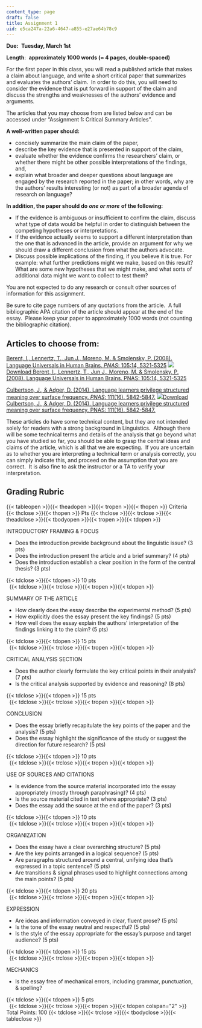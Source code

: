 ```yaml
---
content_type: page
draft: false
title: Assignment 1
uid: e5ca247a-22a6-4647-a855-e27ae64b78c9
---
```

**Due:**  **Tuesday, March 1st**

**Length**:  **approximately 1000 words (≈ 4 pages, double-spaced)**

For the first paper in this class, you will read a published article that makes a claim about language, and write a short critical paper that summarizes and evaluates the authors’ claim.  In order to do this, you will need to consider the evidence that is put forward in support of the claim and discuss the strengths and weaknesses of the authors’ evidence and arguments.

The articles that you may choose from are listed below and can be accessed under “Assignment 1: Critical Summary Articles”.

**A well-written paper should:**

- concisely summarize the main claim of the paper,
- describe the key evidence that is presented in support of the claim,
- evaluate whether the evidence confirms the researchers’ claim, or whether there might be other possible interpretations of the findings, and,
- explain what broader and deeper questions about language are engaged by the research reported in the paper; in other words, why are the authors’ results interesting (or not) as part of a broader agenda of research on language?

**In addition, the paper should do** ***one or more*** **of the following:**

- If the evidence is ambiguous or insufficient to confirm the claim, discuss what type of data would be helpful in order to distinguish between the competing hypotheses or interpretations.
- If the evidence actually seems to support a different interpretation than the one that is advanced in the article, provide an argument for why we should draw a different conclusion from what the authors advocate.
- Discuss possible implications of the finding, if you believe it is true. For example: what further predictions might we make, based on this result?  What are some new hypotheses that we might make, and what sorts of additional data might we want to collect to test them?   

You are not expected to do any research or consult other sources of information for this assignment.

Be sure to cite page numbers of any quotations from the article.  A full bibliographic APA citation of the article should appear at the end of the essay.  Please keep your paper to approximately 1000 words (not counting the bibliographic citation).

## **Articles to choose from:**

[Berent, I., Lennertz, T., Jun J., Moreno, M. & Smolensky, P. (2008). Language Universals in Human Brains. *PNAS*: 105:14, 5321-5325](https://canvas.mit.edu/courses/13495/files/2153438?wrap=1) [![](https://canvas.mit.edu/images/svg-icons/svg_icon_download.svg)Download Berent, I., Lennertz, T., Jun J., Moreno, M. & Smolensky, P. (2008). Language Universals in Human Brains. PNAS: 105:14, 5321-5325](https://canvas.mit.edu/courses/13495/files/2153438/download?download_frd=1)

[Culbertson, J., & Adger, D. (2014). Language learners privilege structured meaning over surface frequency. *PNAS*: 111(16). 5842-5847.](https://canvas.mit.edu/courses/13495/files/2153439?wrap=1) [![](https://canvas.mit.edu/images/svg-icons/svg_icon_download.svg)Download Culbertson, J., & Adger, D. (2014). Language learners privilege structured meaning over surface frequency. PNAS: 111(16). 5842-5847.](https://canvas.mit.edu/courses/13495/files/2153439/download?download_frd=1)

These articles do have some technical content, but they are not intended solely for readers with a strong background in Linguistics.  Although there will be some technical terms and details of the analysis that go beyond what you have studied so far, you should be able to grasp the central ideas and claims of the article, which is all that we are expecting.  If you are uncertain as to whether you are interpreting a technical term or analysis correctly, you can simply indicate this, and proceed on the assumption that you are correct.  It is also fine to ask the instructor or a TA to verify your interpretation.

## Grading Rubric

{{< tableopen >}}{{< theadopen >}}{{< tropen >}}{{< thopen >}}
Criteria
{{< thclose >}}{{< thopen >}}
Pts
{{< thclose >}}{{< trclose >}}{{< theadclose >}}{{< tbodyopen >}}{{< tropen >}}{{< tdopen >}}

INTRODUCTORY FRAMING & FOCUS

- Does the introduction provide background about the linguistic issue? (3 pts)
- Does the introduction present the article and a brief summary? (4 pts)
- Does the introduction establish a clear position in the form of the central thesis? (3 pts)

{{< tdclose >}}{{< tdopen >}}
10 pts  
 
{{< tdclose >}}{{< trclose >}}{{< tropen >}}{{< tdopen >}}

SUMMARY OF THE ARTICLE

- How clearly does the essay describe the experimental method? (5 pts)
- How explicitly does the essay present the key findings? (5 pts)
- How well does the essay explain the authors' interpretation of the findings linking it to the claim? (5 pts)

{{< tdclose >}}{{< tdopen >}}
15 pts  
 
{{< tdclose >}}{{< trclose >}}{{< tropen >}}{{< tdopen >}}

CRITICAL ANALYSIS SECTION

- Does the author clearly formulate the key critical points in their analysis? (7 pts)
- Is the critical analysis supported by evidence and reasoning? (8 pts)

{{< tdclose >}}{{< tdopen >}}
15 pts  
 
{{< tdclose >}}{{< trclose >}}{{< tropen >}}{{< tdopen >}}

CONCLUSION

- Does the essay briefly recapitulate the key points of the paper and the analysis? (5 pts)
- Does the essay highlight the significance of the study or suggest the direction for future research? (5 pts)

{{< tdclose >}}{{< tdopen >}}
10 pts  
 
{{< tdclose >}}{{< trclose >}}{{< tropen >}}{{< tdopen >}}

USE OF SOURCES AND CITATIONS

- Is evidence from the source material incorporated into the essay appropriately (mostly through paraphrasing)? (4 pts)
- Is the source material cited in text where appropriate? (3 pts)
- Does the essay add the source at the end of the paper? (3 pts)

{{< tdclose >}}{{< tdopen >}}
10 pts  
 
{{< tdclose >}}{{< trclose >}}{{< tropen >}}{{< tdopen >}}

ORGANIZATION

- Does the essay have a clear overarching structure? (5 pts)
- Are the key points arranged in a logical sequence? (5 pts)
- Are paragraphs structured around a central, unifying idea that’s expressed in a topic sentence? (5 pts)
- Are transitions & signal phrases used to highlight connections among the main points? (5 pts)

{{< tdclose >}}{{< tdopen >}}
20 pts  
 
{{< tdclose >}}{{< trclose >}}{{< tropen >}}{{< tdopen >}}

EXPRESSION

- Are ideas and information conveyed in clear, fluent prose? (5 pts)
- Is the tone of the essay neutral and respectful? (5 pts)
- Is the style of the essay appropriate for the essay’s purpose and target audience? (5 pts)

{{< tdclose >}}{{< tdopen >}}
15 pts  
 
{{< tdclose >}}{{< trclose >}}{{< tropen >}}{{< tdopen >}}

MECHANICS

- Is the essay free of mechanical errors, including grammar, punctuation, & spelling?

{{< tdclose >}}{{< tdopen >}}
5 pts  
 
{{< tdclose >}}{{< trclose >}}{{< tropen >}}{{< tdopen colspan="2" >}}
Total Points: 100
{{< tdclose >}}{{< trclose >}}{{< tbodyclose >}}{{< tableclose >}}